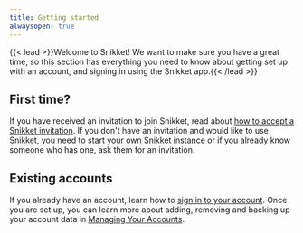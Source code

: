 ```yaml
---
title: Getting started
alwaysopen: true
---
```


{{< lead >}}Welcome to Snikket! We want to make sure you have a great time, so this
section has everything you need to know about getting set up with an account,
and signing in using the Snikket app.{{< /lead >}}

## First time?

If you have received an invitation to join Snikket, read about [how
to accept a Snikket invitation](accept-invitation/). If you don't have an
invitation and would like to use Snikket, you need to [start your own Snikket
instance](https://snikket.org/service/) or if you already know someone who has
one, ask them for an invitation.

## Existing accounts

If you already have an account, learn how to [sign in to your account](sign-in/).
Once you are set up, you can learn more about adding, removing and backing up
your account data in [Managing Your Accounts](managing-accounts/).
